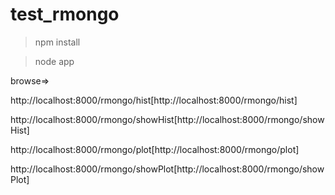 test_rmongo
==========

> npm install

> node app

browse=>

http://localhost:8000/rmongo/hist[http://localhost:8000/rmongo/hist]

http://localhost:8000/rmongo/showHist[http://localhost:8000/rmongo/showHist]

http://localhost:8000/rmongo/plot[http://localhost:8000/rmongo/plot]

http://localhost:8000/rmongo/showPlot[http://localhost:8000/rmongo/showPlot]
